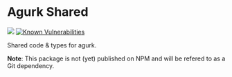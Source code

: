 # Agurk Shared


![](https://github.com/SimonMueller/agurk-shared/workflows/Node%20CI/badge.svg)
[![Known Vulnerabilities](https://snyk.io/test/github/SimonMueller/agurk-shared/badge.svg)](https://snyk.io/test/github/SimonMueller/agurk-shared)

Shared code & types for agurk.

**Note**: This package is not (yet) published on NPM and will be refered to as a Git dependency.
